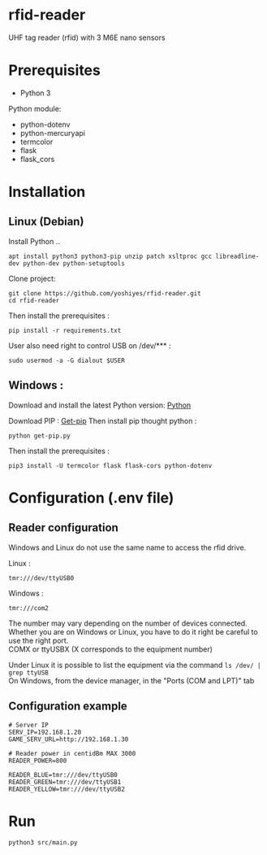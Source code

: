 # rfid-reader
UHF tag reader (rfid) with 3 M6E nano sensors

# Prerequisites

* Python 3

Python module:
* python-dotenv
* python-mercuryapi
* termcolor
* flask
* flask_cors

# Installation

## Linux (Debian)

Install Python ..
```
apt install python3 python3-pip unzip patch xsltproc gcc libreadline-dev python-dev python-setuptools
```
Clone project: 
```
git clone https://github.com/yoshiyes/rfid-reader.git
cd rfid-reader
```
Then install the prerequisites :
```
pip install -r requirements.txt
```

User also need right to control USB on /dev/*** :
```
sudo usermod -a -G dialout $USER
```

## Windows :
Download and install the latest Python version: [Python](https://www.python.org/downloads/)

Download PIP : [Get-pip](https://bootstrap.pypa.io/get-pip.py)
Then install pip thought python :
```
python get-pip.py
```
Then install the prerequisites :
```
pip3 install -U termcolor flask flask-cors python-dotenv
```

# Configuration (.env file)

## Reader configuration
Windows and Linux do not use the same name to access the rfid drive.

Linux : 
```
tmr:///dev/ttyUSB0
```

Windows :
```
tmr:///com2
```

The number may vary depending on the number of devices connected. Whether you are on Windows or Linux, you have to do it right
be careful to use the right port.  
COMX or ttyUSBX (X corresponds to the equipment number)

Under Linux it is possible to list the equipment via the command `ls /dev/ | grep ttyUSB`  
On Windows, from the device manager, in the "Ports (COM and LPT)" tab

## Configuration example
```
# Server IP
SERV_IP=192.168.1.20
GAME_SERV_URL=http://192.168.1.30

# Reader power in centidBm MAX 3000
READER_POWER=800

READER_BLUE=tmr:///dev/ttyUSB0
READER_GREEN=tmr:///dev/ttyUSB1
READER_YELLOW=tmr:///dev/ttyUSB2
```

# Run

```
python3 src/main.py
```